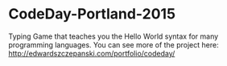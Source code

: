 # CodeDay-Portland-2015
Typing Game that teaches you the Hello World syntax for many programming languages. You can see more of the project here: http://edwardszczepanski.com/portfolio/codeday/
